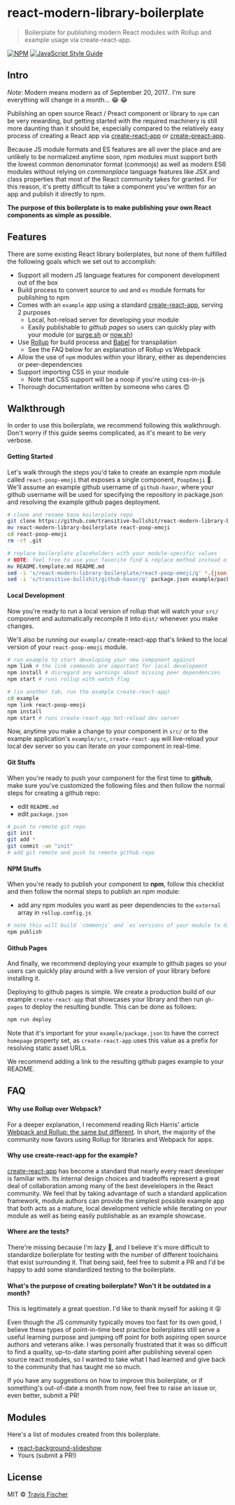 # react-modern-library-boilerplate

> Boilerplate for publishing modern React modules with Rollup and example usage via create-react-app.

[![NPM](https://img.shields.io/npm/v/react-modern-library-boilerplate.svg)](https://www.npmjs.com/package/react-modern-library-boilerplate) [![JavaScript Style Guide](https://img.shields.io/badge/code_style-standard-brightgreen.svg)](https://standardjs.com)

## Intro

*Note*: Modern means modern as of September 20, 2017.. I'm sure everything will change in a month... :joy: :joy:

Publishing an open source React / Preact component or library to `npm` can be very rewarding, but getting started with the required machinery is still more daunting than it should be, especially compared to the relatively easy process of creating a React app via [create-react-app](https://github.com/facebookincubator/create-react-app) or [create-preact-app](https://github.com/just-boris/create-preact-app).

Because JS module formats and ES features are all over the place and are unlikely to be normalized anytime soon, npm modules must support both the lowest common denominator format (commonjs) as well as modern ES6 modules without relying on *commonplace* language features like JSX and class properties that most of the React community takes for granted. For this reason, it's pretty difficult to take a component you've written for an app and publish it directly to npm.

**The purpose of this boilerplate is to make publishing your own React components as simple as possible.**

## Features

There are some existing React library boilerplates, but none of them fulfilled the following goals which we set out to accomplish:

- Support all modern JS language features for component development out of the box
- Build process to convert source to `umd` and `es` module formats for publishing to npm
- Comes with an `example` app using a standard [create-react-app](https://github.com/facebookincubator/create-react-app), serving 2 purposes
  - Local, hot-reload server for developing your module
  - Easily publishable to *github pages* so users can quickly play with your module (or [surge.sh](http://surge.sh/) or [now.sh](https://zeit.co/now))
- Use [Rollup](https://rollupjs.org/) for build process and [Babel](https://babeljs.io/) for transpilation
  - See the FAQ below for an explanation of Rollup vs Webpack
- Allow the use of `npm` modules within your library, either as dependencies or peer-dependencies
- Support importing CSS in your module
  - Note that CSS support will be a noop if you're using css-in-js
- Thorough documentation written by someone who cares :heart_eyes:

## Walkthrough

In order to use this boilerplate, we recommend following this walkthrough. Don't worry if this guide seems complicated, as it's meant to be very verbose.

#### Getting Started

Let's walk through the steps you'd take to create an example npm module called `react-poop-emoji` that exposes a single component, `PoopEmoji` :poop:. We'll assume an example github username of `github-haxor`, where your github username will be used for specifying the repository in package.json and resolving the example github pages deployment.

```bash
# clone and rename base boilerplate repo
git clone https://github.com/transitive-bullshit/react-modern-library-boilerplate.git
mv react-modern-library-boilerplate react-poop-emoji
cd react-poop-emoji
rm -rf .git

# replace boilerplate placeholders with your module-specific values
# NOTE: feel free to use your favorite find & replace method instead of sed
mv README.template.md README.md
sed -i 's/react-modern-library-boilerplate/react-poop-emoji/g' *.{json,md} src/*.js example/*.json example/src/*.js example/public/*.{html,json}
sed -i 's/transitive-bullshit/github-haxor/g' package.json example/package.json
```

#### Local Development

Now you're ready to run a local version of rollup that will watch your `src/` component and automatically recompile it into `dist/` whenever you make changes.

We'll also be running our `example/` create-react-app that's linked to the local version of your `react-poop-emoji` module.

```bash
# run example to start developing your new component against
npm link # the link commands are important for local development
npm install # disregard any warnings about missing peer dependencies
npm start # runs rollup with watch flag

# (in another tab, run the example create-react-app)
cd example
npm link react-poop-emoji
npm install
npm start # runs create-react-app hot-reload dev server
```

Now, anytime you make a change to your component in `src/` or to the example application's `example/src`, `create-react-app` will live-reload your local dev server so you can iterate on your component in real-time.

#### Git Stuffs

When you're ready to push your component for the first time to **github**, make sure you've customized the following files and then follow the normal steps for creating a github repo:

- edit `README.md`
- edit `package.json`

```bash
# push to remote git repo
git init
git add *
git commit -am "init"
# add git remote and push to remote github repo
```

#### NPM Stuffs

When you're ready to publish your component to **npm**, follow this checklist and then follow the normal steps to publish an npm module:

- add any npm modules you want as peer dependencies to the `external` array in `rollup.config.js`

```bash
# note this will build `commonjs` and `es`versions of your module to dist/
npm publish
```

#### Github Pages

And finally, we recommend deploying your example to github pages so your users can quickly play around with a live version of your library before installing it.

Deploying to github pages is simple. We create a production build of our example `create-react-app` that showcases your library and then run `gh-pages` to deploy the resulting bundle. This can be done as follows:

```bash
npm run deploy
```

Note that it's important for your `example/package.json` to have the correct `homepage` property set, as `create-react-app` uses this value as a prefix for resolving static asset URLs.

We recommend adding a link to the resulting github pages example to your README.

## FAQ

#### Why use Rollup over Webpack?

For a deeper explanation, I recommend reading Rich Harris' article [Webpack and Rollup: the same but different](https://medium.com/webpack/webpack-and-rollup-the-same-but-different-a41ad427058c). In short, the majority of the community now favors using Rollup for libraries and Webpack for apps.

#### Why use create-react-app for the example?

[create-react-app](https://github.com/facebookincubator/create-react-app) has become a standard that nearly every react developer is familiar with. Its internal design choices and tradeoffs represent a great deal of collaboration among many of the best develelopers in the React community. We feel that by taking advantage of such a standard application framework, module authors can provide the simplest possible example app that both acts as a mature, local development vehicle while iterating on your module as well as being easily publishable as an example showcase.

#### Where are the tests?

There're missing because I'm lazy :grimacing:, and I believe it's more difficult to standardize boilerplate for testing with the number of different toolchains that exist surrounding it. That being said, feel free to submit a PR and I'd be happy to add some standardized testing to the boilerplate.

#### What's the purpose of creating boilerplate? Won't it be outdated in a month?

This is legitimately a great question. I'd like to thank myself for asking it :stuck_out_tongue_closed_eyes:

Even though the JS community typically moves too fast for its own good, I believe these types of point-in-time best practice boilerplates still serve a useful learning purpose and jumping off point for both aspiring open source authors and veterans alike. I was personally frustrated that it was so difficult to find a quality, up-to-date starting point after publishing several open source react modules, so I wanted to take what I had learned and give back to the community that has taught me so much.

If you have any suggestions on how to improve this boilerplate, or if something's out-of-date a month from now, feel free to raise an issue or, even better, submit a PR!

## Modules

Here's a list of modules created from this boilerplate.

- [react-background-slideshow](https://github.com/transitive-bullshit/react-background-slideshow)
- Yours (submit a PR!)

## License

MIT © [Travis Fischer](https://github.com/transitive-bullshit)
